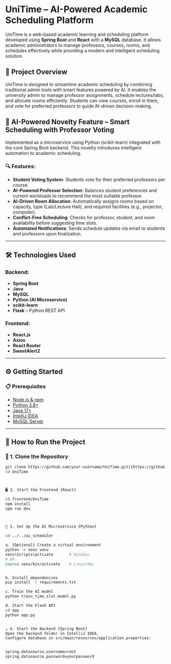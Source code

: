 # UniTime – AI-Powered Academic Scheduling Platform

UniTime is a web-based academic learning and scheduling platform developed using **Spring Boot** and **React** with a **MySQL** database. It allows academic administrators to manage professors, courses, rooms, and schedules effectively while providing a modern and intelligent scheduling solution.

## 🚀 Project Overview

UniTime is designed to streamline academic scheduling by combining traditional admin tools with smart features powered by AI. It enables the university admin to manage professor assignments, schedule lectures/labs, and allocate rooms efficiently. Students can view courses, enroll in them, and vote for preferred professors to guide AI-driven decision-making.

## 🧠 AI-Powered Novelty Feature – Smart Scheduling with Professor Voting

Implemented as a microservice using Python (scikit-learn) integrated with the core Spring Boot backend. This novelty introduces intelligent automation to academic scheduling.

### 🔍 Features:
- **Student Voting System**: Students vote for their preferred professors per course.
- **AI-Powered Professor Selection**: Balances student preferences and current workloads to recommend the most suitable professor.
- **AI-Driven Room Allocation**: Automatically assigns rooms based on capacity, type (Lab/Lecture Hall), and required facilities (e.g., projector, computer).
- **Conflict-Free Scheduling**: Checks for professor, student, and room availability before suggesting time slots.
- **Automated Notifications**: Sends schedule updates via email to students and professors upon finalization.

---

## 🛠️ Technologies Used

### Backend:
- **Spring Boot**
- **Java**
- **MySQL**
- **Python (AI Microservice)**
- **scikit-learn**
- **Flask** – Python REST API

### Frontend:
- **React.js**
- **Axios**
- **React Router**
- **SweetAlert2**

---

## ⚙️ Getting Started

### 📋 Prerequisites

- [Node.js & npm](https://nodejs.org/)
- [Python 3.8+](https://www.python.org/)
- [Java 17+](https://adoptium.net/)
- [IntelliJ IDEA](https://www.jetbrains.com/idea/)
- [MySQL Server](https://dev.mysql.com/downloads/mysql/)

---

## 🚦 How to Run the Project

### 🔧 1. Clone the Repository

```bash
git clone https://github.com/your-username/UniTime.git](https://github.com/ramith-kalhara/UniTime.git
cd UniTime



🖥️ 2. Start the Frontend (React)

cd frontend/UniTime
npm install
npm run dev



🧠 3. Set Up the AI Microservice (Python)

cd ../../ai_scheduler

a. (Optional) Create a virtual environment
python -m venv venv
venv\Scripts\activate       # Windows
# OR
source venv/bin/activate    # Linux/Mac


b. Install dependencies
pip install -r requirements.txt

c. Train the AI model
python train_time_slot_model.py

d. Start the Flask API
cd app
python app.py


☕ 4. Start the Backend (Spring Boot)
Open the backend folder in IntelliJ IDEA.
Configure database in src/main/resources/application.properties:


spring.datasource.username=root
spring.datasource.password=yourpassword







